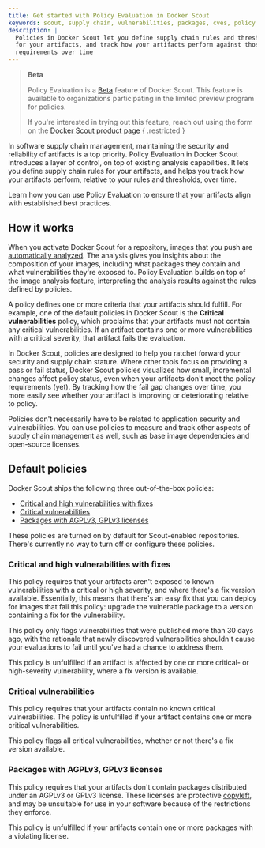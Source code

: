 ```yaml
---
title: Get started with Policy Evaluation in Docker Scout
keywords: scout, supply chain, vulnerabilities, packages, cves, policy
description: |
  Policies in Docker Scout let you define supply chain rules and thresholds
  for your artifacts, and track how your artifacts perform against those
  requirements over time
---
```


> **Beta**
>
> Policy Evaluation is a [Beta](/release-lifecycle/#beta) feature of Docker
> Scout. This feature is available to organizations participating in the
> limited preview program for policies.
>
> If you're interested in trying out this feature, reach out using the form on
> the [Docker Scout product page](https://docker.com/products/docker-scout)
{ .restricted }

In software supply chain management, maintaining the security and reliability
of artifacts is a top priority. Policy Evaluation in Docker Scout introduces a
layer of control, on top of existing analysis capabilities. It lets you define
supply chain rules for your artifacts, and helps you track how your artifacts
perform, relative to your rules and thresholds, over time.

Learn how you can use Policy Evaluation to ensure that your artifacts align
with established best practices.

## How it works

When you activate Docker Scout for a repository, images that you push are
[automatically analyzed](../image-analysis.md). The analysis gives you insights
about the composition of your images, including what packages they contain and
what vulnerabilities they're exposed to. Policy Evaluation builds on top of the
image analysis feature, interpreting the analysis results against the rules
defined by policies.

A policy defines one or more criteria that your artifacts should fulfill. For
example, one of the default policies in Docker Scout is the **Critical
vulnerabilities** policy, which proclaims that your artifacts must not contain
any critical vulnerabilities. If an artifact contains one or more
vulnerabilities with a critical severity, that artifact fails the evaluation.

In Docker Scout, policies are designed to help you ratchet forward your
security and supply chain stature. Where other tools focus on providing a pass
or fail status, Docker Scout policies visualizes how small, incremental changes
affect policy status, even when your artifacts don't meet the policy
requirements (yet). By tracking how the fail gap changes over time, you more
easily see whether your artifact is improving or deteriorating relative to
policy.

Policies don't necessarily have to be related to application security and
vulnerabilities. You can use policies to measure and track other aspects of
supply chain management as well, such as base image dependencies and
open-source licenses.

## Default policies

Docker Scout ships the following three out-of-the-box policies:

- [Critical and high vulnerabilities with fixes](#critical-and-high-vulnerabilities-with-fixes)
- [Critical vulnerabilities](#critical-vulnerabilities)
- [Packages with AGPLv3, GPLv3 licenses](#packages-with-agplv3-gplv3-licenses)

These policies are turned on by default for Scout-enabled repositories. There's
currently no way to turn off or configure these policies.

### Critical and high vulnerabilities with fixes

This policy requires that your artifacts aren't exposed to known
vulnerabilities with a critical or high severity, and where there's a fix
version available. Essentially, this means that there's an easy fix that you
can deploy for images that fail this policy: upgrade the vulnerable package to
a version containing a fix for the vulnerability.

This policy only flags vulnerabilities that were published more than 30
days ago, with the rationale that newly discovered vulnerabilities
shouldn't cause your evaluations to fail until you've had a chance to
address them.

This policy is unfulfilled if an artifact is affected by one or more critical-
or high-severity vulnerability, where a fix version is available.

### Critical vulnerabilities

This policy requires that your artifacts contain no known critical
vulnerabilities. The policy is unfulfilled if your artifact contains one or
more critical vulnerabilities.

This policy flags all critical vulnerabilities, whether or not there's a fix
version available.

### Packages with AGPLv3, GPLv3 licenses

This policy requires that your artifacts don't contain packages distributed
under an AGPLv3 or GPLv3 license. These licenses are protective
[copyleft](https://en.wikipedia.org/wiki/Copyleft), and may be unsuitable for
use in your software because of the restrictions they enforce.

This policy is unfulfilled if your artifacts contain one or more packages with
a violating license.
